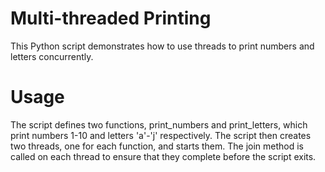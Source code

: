 # Multi-threaded Printing

This Python script demonstrates how to use threads to print numbers and letters concurrently.

# Usage

The script defines two functions, print_numbers and print_letters, which print numbers 1-10 and letters 'a'-'j' respectively. The script then creates two threads, one for each function, and starts them. The join method is called on each thread to ensure that they complete before the script exits.
